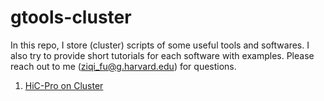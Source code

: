# gtools-cluster
In this repo, I store (cluster) scripts of some useful tools and softwares. I also try to provide short tutorials for each software with examples. Please reach out to me (ziqi_fu@g.harvard.edu) for questions.

1. [HiC-Pro on Cluster](HiC-Pro%20on%20SLURM/README.md)
